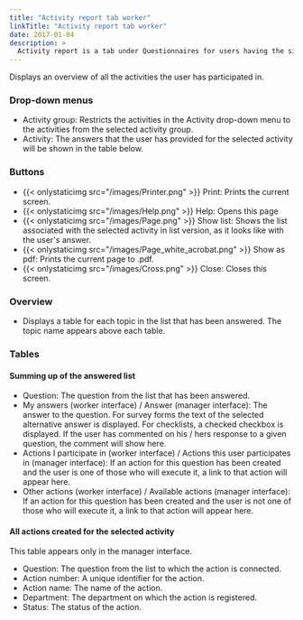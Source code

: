 ```yaml
---
title: "Activity report tab worker"
linkTitle: "Activity report tab worker"
date: 2017-01-04
description: >
  Activity report is a tab under Questionnaires for users having the simplified interface, and a function under Activity plan / Fill out and results for users having the complete interface.
---
```

Displays an overview of all the activities the user has participated in.

### Drop-down menus

- Activity group: Restricts the activities in the Activity drop-down menu to the activities from the selected activity group.
- Activity: The answers that the user has provided for the selected activity will be shown in the table below.

### Buttons

- {{< onlystaticimg src="/images/Printer.png" >}} Print: Prints the current screen.
- {{< onlystaticimg src="/images/Help.png" >}} Help: Opens this page
- {{< onlystaticimg src="/images/Page.png" >}} Show list: Shows the list associated with the selected activity in list version, as it looks like with the user's answer.
- {{< onlystaticimg src="/images/Page_white_acrobat.png" >}} Show as pdf: Prints the current page to .pdf.
- {{< onlystaticimg src="/images/Cross.png" >}} Close: Closes this screen.

### Overview

- Displays a table for each topic in the list that has been answered. The topic name appears above each table.

### Tables

#### Summing up of the answered list

- Question: The question from the list that has been answered.
- My answers (worker interface) / Answer (manager interface): The answer to the question. For survey forms the text of the selected alternative answer is displayed. For checklists, a checked checkbox is displayed. If the user has commented on his / hers response to a given question, the comment will show here.
- Actions I participate in (worker interface) / Actions this user participates in (manager interface): If an action for this question has been created and the user is one of those who will execute it, a link to that action will appear here.
- Other actions (worker interface) / Available actions (manager interface): If an action for this question has been created and the user is not one of those who will execute it, a link to that action will appear here.

#### All actions created for the selected activity

This table appears only in the manager interface.

- Question: The question from the list to which the action is connected.
- Action number: A unique identifier for the action.
- Action name: The name of the action.
- Department: The department on which the action is registered.
- Status: The status of the action.

